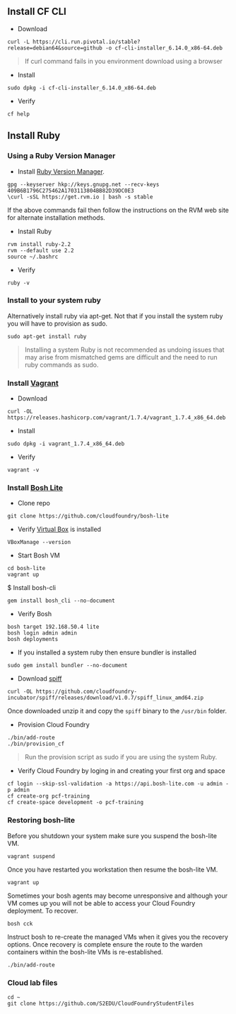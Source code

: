 ## Install CF CLI

* Download

```
curl -L https://cli.run.pivotal.io/stable?release=debian64&source=github -o cf-cli-installer_6.14.0_x86-64.deb
```

> If curl command fails in you environment download using a browser

* Install

```
sudo dpkg -i cf-cli-installer_6.14.0_x86-64.deb
```

* Verify

```
cf help
```

## Install Ruby

### Using a Ruby Version Manager

* Install [Ruby Version Manager](http://rvm.io/).

```
gpg --keyserver hkp://keys.gnupg.net --recv-keys 409B6B1796C275462A1703113804BB82D39DC0E3
\curl -sSL https://get.rvm.io | bash -s stable
```

If the above commands fail then follow the instructions on the RVM web site for alternate installation methods.

* Install Ruby

```
rvm install ruby-2.2
rvm --default use 2.2
source ~/.bashrc
```

* Verify 

```
ruby -v
```

### Install to your system ruby

Alternatively install ruby via apt-get. Not that if you install the system ruby you will have to provision as sudo. 

```
sudo apt-get install ruby
```

> Installing a system Ruby is not recommended as undoing issues that may arise from mismatched gems are difficult and the need to run ruby commands as sudo.

### Install [Vagrant](https://docs.vagrantup.com/v2/installation/)

* Download

```
curl -OL https://releases.hashicorp.com/vagrant/1.7.4/vagrant_1.7.4_x86_64.deb
```

* Install

```
sudo dpkg -i vagrant_1.7.4_x86_64.deb
```

* Verify

```
vagrant -v
```

### Install [Bosh Lite](https://github.com/cloudfoundry/bosh-lite)

* Clone repo

```
git clone https://github.com/cloudfoundry/bosh-lite
```

* Verify [Virtual Box](https://www.virtualbox.org/wiki/Downloads) is installed

```
VBoxManage --version
```

* Start Bosh VM

```
cd bosh-lite
vagrant up
```

$ Install bosh-cli

```
gem install bosh_cli --no-document
```

* Verify Bosh

```
bosh target 192.168.50.4 lite
bosh login admin admin
bosh deployments
```

* If you installed a system ruby then ensure bundler is installed

```
sudo gem install bundler --no-document
```

* Download [spiff](https://github.com/cloudfoundry-incubator/spiff)

```
curl -OL https://github.com/cloudfoundry-incubator/spiff/releases/download/v1.0.7/spiff_linux_amd64.zip
```

Once downloaded unzip it and copy the ```spiff``` binary to the ```/usr/bin``` folder.

* Provision Cloud Foundry

```
./bin/add-route
./bin/provision_cf
```

> Run the provision script as sudo if you are using the system Ruby.

* Verify Cloud Foundry by loging in and creating your first org and space

```
cf login --skip-ssl-validation -a https://api.bosh-lite.com -u admin -p admin
cf create-org pcf-training
cf create-space development -o pcf-training
```

### Restoring bosh-lite

Before you shutdown your system make sure you suspend the bosh-lite VM.

```
vagrant suspend
```

Once you have restarted you workstation then resume the bosh-lite VM.

```
vagrant up
```

Sometimes your bosh agents may become unresponsive and although your VM comes up you will not be able to access your Cloud Foundry deployment. To recover.

```
bosh cck
```

Instruct bosh to re-create the managed VMs when it gives you the recovery options. Once recovery is complete ensure the route to the warden containers within the bosh-lite VMs is re-established.

```
./bin/add-route
```

### Cloud lab files

```
cd ~
git clone https://github.com/S2EDU/CloudFoundryStudentFiles
```

